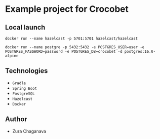 # Example project for Crocobet

## Local launch
```
docker run --name hazelcast -p 5701:5701 hazelcast/hazelcast
```
```
docker run --name postgre -p 5432:5432 -e POSTGRES_USER=user -e POSTGRES_PASSWORD=password -e POSTGRES_DB=crocobet -d postgres:16.0-alpine
```

## Technologies

* `Gradle`
* `Spring Boot`
* `PostgreSQL`
* `Hazelcast`
* `Docker`

## Author

* Zura Chaganava


